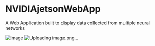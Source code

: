 # NVIDIAjetsonWebApp
A Web Application built to display data collected from multiple neural networks 

![image](https://github.com/Sru03/NVIDIAjetsonWebApp/assets/94092731/6ca4da93-1371-46bc-a069-0310f7746f6f)
![Uploading image.png…]()
